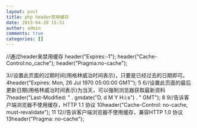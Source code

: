 ```yaml
---
layout: post
title: php header禁用缓存
date: 2015-04-28 15:51
author: admin
comments: true
categories: []
---
```

//通过header来禁用缓存
header("Expires:-1");
header("Cache-Control:no_cache");
header("Pragma:no-cache");

3//设置此页面的过期时间(用格林威治时间表示)，只要是已经过去的日期即可。
4header("Expires: Mon, 26 Jul 1970 05:00:00 GMT");
5
6//设置此页面的最后更新日期(用格林威治时间表示)为当天，可以强制浏览器获取最新资料
7header("Last-Modified: " . gmdate("D, d M Y H:i:s") . " GMT");
8
9//告诉客户端浏览器不使用缓存，HTTP 1.1 协议
10header("Cache-Control: no-cache, must-revalidate");
11
12//告诉客户端浏览器不使用缓存，兼容HTTP 1.0 协议
13header("Pragma: no-cache");
